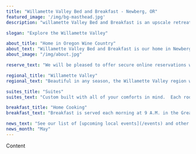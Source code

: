 ```yaml
---
title: "Willamette Valley Bed and Breakfast - Newberg, OR"
featured_image: '/img/bg-masthead.jpg'
description: "willamette Valley Bed and Breakfast is an upscale retreat in the heart of Oregon's wine country."

slogan: "Explore the Willamette Valley"

about_title: "Home in Oregon Wine Country"
about_text: "Willamette Valley Bed and Breakfast is our home in Newberg, Oregon and we would love to share it with you. To stay with us you can reserve online now or give us a call. We look forward to seeing you!"
about_image: "/img/about.jpg"

reserve_text: "We will be pleased to offer secure online reservations when we open later this year. For inquiries about advanced reservations feel free to give us a call."

regional_title: "Willamette Valley"
regional_text: "Beautiful in any season, the Willamette Valley region will impress and inspire you. Our home is minutes away from some of the area's best wineries and vineyards."

suites_title: "Suites"
suites_text: "Custom built with all of your comforts in mind.  Each room has a king-sized bed, en-suite bath with heated floors, two-person soaking tub, separate shower, private patio, sitting area with fireplace, and climate control."

breakfast_title: "Home Cooking"
breakfast_text: "Breakfast is served each morning at 9 A.M. in the Great Room.  We look forward to sharing our gourmet breakfast with you and your new friends. Gluten free, vegetarian, allergies and other food restrictions can be accommodated upon request."

news_text: "See our list of [upcoming local events](/events) and other [updates from us](/posts)."
news_month: "May"
---
```

Content
